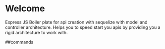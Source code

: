 # Welcome

Express JS Boiler plate for api creation with sequelize with model and controller architecture. Helps you to speed start you apis by providing you a rigid architecture to work with.

##commands
